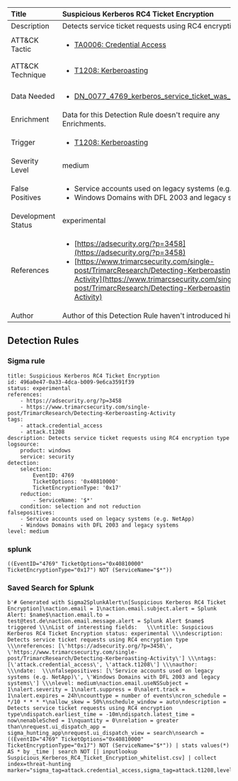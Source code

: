 | Title                | Suspicious Kerberos RC4 Ticket Encryption                                                                                                                                                 |
|:---------------------|:------------------------------------------------------------------------------------------------------------------------------------------------------------|
| Description          | Detects service ticket requests using RC4 encryption type                                                                                                                                           |
| ATT&amp;CK Tactic    |  <ul><li>[TA0006: Credential Access](https://attack.mitre.org/tactics/TA0006)</li></ul>  |
| ATT&amp;CK Technique | <ul><li>[T1208: Kerberoasting](https://attack.mitre.org/techniques/T1208)</li></ul>  |
| Data Needed          | <ul><li>[DN_0077_4769_kerberos_service_ticket_was_requested](../Data_Needed/DN_0077_4769_kerberos_service_ticket_was_requested.md)</li></ul>  |
| Enrichment           |  Data for this Detection Rule doesn't require any Enrichments.  |
| Trigger              | <ul><li>[T1208: Kerberoasting](../Triggers/T1208.md)</li></ul>  |
| Severity Level       | medium |
| False Positives      | <ul><li>Service accounts used on legacy systems (e.g. NetApp)</li><li>Windows Domains with DFL 2003 and legacy systems</li></ul>  |
| Development Status   | experimental |
| References           | <ul><li>[https://adsecurity.org/?p=3458](https://adsecurity.org/?p=3458)</li><li>[https://www.trimarcsecurity.com/single-post/TrimarcResearch/Detecting-Kerberoasting-Activity](https://www.trimarcsecurity.com/single-post/TrimarcResearch/Detecting-Kerberoasting-Activity)</li></ul>  |
| Author               |  Author of this Detection Rule haven't introduced himself  |


## Detection Rules

### Sigma rule

```
title: Suspicious Kerberos RC4 Ticket Encryption
id: 496a0e47-0a33-4dca-b009-9e6ca3591f39
status: experimental
references:
    - https://adsecurity.org/?p=3458
    - https://www.trimarcsecurity.com/single-post/TrimarcResearch/Detecting-Kerberoasting-Activity
tags:
    - attack.credential_access
    - attack.t1208
description: Detects service ticket requests using RC4 encryption type
logsource:
    product: windows
    service: security
detection:
    selection:
        EventID: 4769
        TicketOptions: '0x40810000'
        TicketEncryptionType: '0x17'
    reduction:
        - ServiceName: '$*'
    condition: selection and not reduction
falsepositives:
    - Service accounts used on legacy systems (e.g. NetApp)
    - Windows Domains with DFL 2003 and legacy systems
level: medium

```





### splunk
    
```
((EventID="4769" TicketOptions="0x40810000" TicketEncryptionType="0x17") NOT (ServiceName="$*"))
```






### Saved Search for Splunk

```
b'# Generated with Sigma2SplunkAlert\n[Suspicious Kerberos RC4 Ticket Encryption]\naction.email = 1\naction.email.subject.alert = Splunk Alert: $name$\naction.email.to = test@test.de\naction.email.message.alert = Splunk Alert $name$ triggered \\\nList of interesting fields:   \\\ntitle: Suspicious Kerberos RC4 Ticket Encryption status: experimental \\\ndescription: Detects service ticket requests using RC4 encryption type \\\nreferences: [\'https://adsecurity.org/?p=3458\', \'https://www.trimarcsecurity.com/single-post/TrimarcResearch/Detecting-Kerberoasting-Activity\'] \\\ntags: [\'attack.credential_access\', \'attack.t1208\'] \\\nauthor:  \\\ndate:  \\\nfalsepositives: [\'Service accounts used on legacy systems (e.g. NetApp)\', \'Windows Domains with DFL 2003 and legacy systems\'] \\\nlevel: medium\naction.email.useNSSubject = 1\nalert.severity = 1\nalert.suppress = 0\nalert.track = 1\nalert.expires = 24h\ncounttype = number of events\ncron_schedule = */10 * * * *\nallow_skew = 50%\nschedule_window = auto\ndescription = Detects service ticket requests using RC4 encryption type\ndispatch.earliest_time = -10m\ndispatch.latest_time = now\nenableSched = 1\nquantity = 0\nrelation = greater than\nrequest.ui_dispatch_app = sigma_hunting_app\nrequest.ui_dispatch_view = search\nsearch = ((EventID="4769" TicketOptions="0x40810000" TicketEncryptionType="0x17") NOT (ServiceName="$*")) | stats values(*) AS * by _time | search NOT [| inputlookup Suspicious_Kerberos_RC4_Ticket_Encryption_whitelist.csv] | collect index=threat-hunting marker="sigma_tag=attack.credential_access,sigma_tag=attack.t1208,level=medium"\n\n\n'
```
